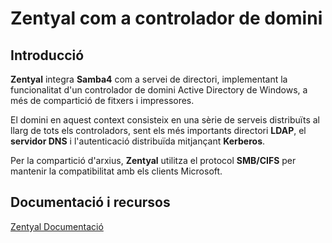 # Zentyal com a controlador de domini

## Introducció

**Zentyal** integra **Samba4** com a servei de directori, implementant la funcionalitat d'un controlador de domini Active Directory de Windows, a més de compartició de fitxers i impressores.

El domini en aquest context consisteix en una sèrie de serveis distribuïts al llarg de tots els controladors, sent els més importants directori **LDAP**, el **servidor DNS** i l'autenticació distribuïda mitjançant **Kerberos**.

Per la compartició d'arxius, **Zentyal** utilitza el protocol **SMB/CIFS** per mantenir la compatibilitat amb els clients Microsoft. 

## Documentació i recursos

[Zentyal Documentació](https://wiki.zentyal.org/wiki/Es/4.1/Usuarios,_Equipos_y_Comparticion_de_ficheros)